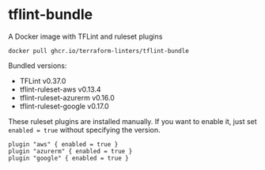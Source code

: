# tflint-bundle

A Docker image with TFLint and ruleset plugins

```console
docker pull ghcr.io/terraform-linters/tflint-bundle
```

Bundled versions:

- TFLint v0.37.0
- tflint-ruleset-aws v0.13.4
- tflint-ruleset-azurerm v0.16.0
- tflint-ruleset-google v0.17.0

These ruleset plugins are installed manually. If you want to enable it, just set `enabled = true` without specifying the version.

```hcl
plugin "aws" { enabled = true }
plugin "azurerm" { enabled = true }
plugin "google" { enabled = true }
```
